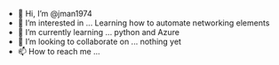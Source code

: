 - 👋 Hi, I’m @jman1974
- 👀 I’m interested in ... Learning how to automate networking elements
- 🌱 I’m currently learning ... python and Azure
- 💞️ I’m looking to collaborate on ... nothing yet
- 📫 How to reach me ... 

<!---
jman1974/jman1974 is a ✨ special ✨ repository because its `README.md` (this file) appears on your GitHub profile.
You can click the Preview link to take a look at your changes.
--->
